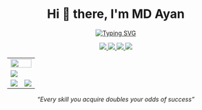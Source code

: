 <h1 align="center">Hi 👋 there, I'm MD Ayan</h1>

<div align="center">

[![Typing SVG](https://readme-typing-svg.demolab.com?font=Fira+Code&weight=800&size=22&duration=3000&pause=500&color=BB86FC&center=true&vCenter=true&lines=Enterpreneur;AI+Native+Builder;AI+Researcher;AI+Developer;Tech+Enthusiast;Solopreneur;Data+Science+Student;Building+Agentic+AI+Tools)](https://git.io/typing-svg)

</div>

<!-- ------------------- Social Buttons ------------------ -->

<div align="center">
  <a href="https://github.com/mdayan8" target="_blank">
    <img src="https://img.shields.io/badge/github-%232E3440.svg?&style=for-the-badge&logo=github&logoColor=white" />
  </a>
  <a href="https://www.linkedin.com/in/mdayan8/" target="_blank">
    <img src="https://img.shields.io/badge/linkedin-%232E3440.svg?&style=for-the-badge&logo=linkedin&logoColor=white" />
  </a>
  <a href="https://x.com/mdayan24X" target="_blank">
    <img src="https://img.shields.io/badge/X-%232E3440.svg?&style=for-the-badge&logo=twitter&logoColor=white" />
  </a>
  <a href="#">
    <img src="https://img.shields.io/badge/follow-%237951FC.svg?&style=for-the-badge&logo=&logoColor=white" />
  </a>
</div>

<!-- -------------------- GitHub Stats Section -------------------- -->

<table>
  <tr>
    <td colspan="2">
      <img width="100%" src="https://github-profile-trophy.vercel.app/?username=mdayan8&hide_border=true&count_private=true&column=-1&theme=nord&no-frame=true" />
    </td>
  </tr>
  <tr>
    <td colspan="2">
      <img src="https://github-readme-activity-graph.vercel.app/graph?username=mdayan8&bg_color=2e3440&hide_border=true&point=false&line=bb86fc&radius=8&area=true&area_color=bb86fc&title_color=ffffff&color=ffffff" />
    </td>
  </tr>
  <tr>
    <td>
      <img src="https://streak-stats.demolab.com?user=mdayan8&theme=nord&hide_border=true" />
    </td>
    <td>
      <img src="http://github-profile-summary-cards.vercel.app/api/cards/profile-details?username=mdayan8&theme=nord_dark" />
    </td>
  </tr>
</table>

<!-- -------------------- Footer Quote -------------------- -->

<p align="center"><i>“Every skill you acquire doubles your odds of success”</i></p>
